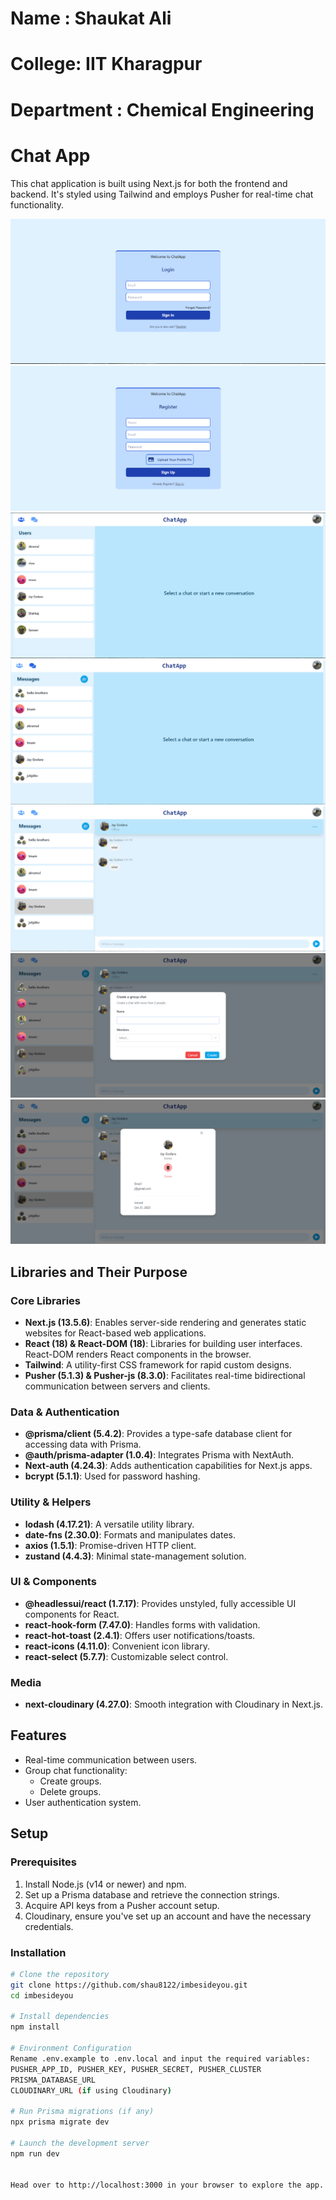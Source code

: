 
# Name : Shaukat Ali
# College: IIT Kharagpur
# Department : Chemical Engineering

# Chat App

This chat application is built using Next.js for both the frontend and backend. It's styled using Tailwind and employs Pusher for real-time chat functionality.

![Chat App Screenshot](./1%20(2).png)
![Chat App Screenshot](./2%20(2).png)
![Chat App Screenshot](./3%20(2).png)
![Chat App Screenshot](./4%20(2).png)
![Chat App Screenshot](./5.png)
![Chat App Screenshot](./6.png)
![Chat App Screenshot](./7.png)

## Libraries and Their Purpose

### Core Libraries
- **Next.js (13.5.6)**: Enables server-side rendering and generates static websites for React-based web applications.
- **React (18) & React-DOM (18)**: Libraries for building user interfaces. React-DOM renders React components in the browser.
- **Tailwind**: A utility-first CSS framework for rapid custom designs.
- **Pusher (5.1.3) & Pusher-js (8.3.0)**: Facilitates real-time bidirectional communication between servers and clients.

### Data & Authentication
- **@prisma/client (5.4.2)**: Provides a type-safe database client for accessing data with Prisma.
- **@auth/prisma-adapter (1.0.4)**: Integrates Prisma with NextAuth.
- **Next-auth (4.24.3)**: Adds authentication capabilities for Next.js apps.
- **bcrypt (5.1.1)**: Used for password hashing.

### Utility & Helpers
- **lodash (4.17.21)**: A versatile utility library.
- **date-fns (2.30.0)**: Formats and manipulates dates.
- **axios (1.5.1)**: Promise-driven HTTP client.
- **zustand (4.4.3)**: Minimal state-management solution.

### UI & Components
- **@headlessui/react (1.7.17)**: Provides unstyled, fully accessible UI components for React.
- **react-hook-form (7.47.0)**: Handles forms with validation.
- **react-hot-toast (2.4.1)**: Offers user notifications/toasts.
- **react-icons (4.11.0)**: Convenient icon library.
- **react-select (5.7.7)**: Customizable select control.

### Media
- **next-cloudinary (4.27.0)**: Smooth integration with Cloudinary in Next.js.

## Features
- Real-time communication between users.
- Group chat functionality:
  - Create groups.
  - Delete groups.
- User authentication system.

## Setup

### Prerequisites
1. Install Node.js (v14 or newer) and npm.
2. Set up a Prisma database and retrieve the connection strings.
3. Acquire API keys from a Pusher account setup.
4.  Cloudinary, ensure you've set up an account and have the necessary credentials.

### Installation
```bash
# Clone the repository
git clone https://github.com/shau8122/imbesideyou.git
cd imbesideyou

# Install dependencies
npm install

# Environment Configuration
Rename .env.example to .env.local and input the required variables:
PUSHER_APP_ID, PUSHER_KEY, PUSHER_SECRET, PUSHER_CLUSTER
PRISMA_DATABASE_URL
CLOUDINARY_URL (if using Cloudinary)

# Run Prisma migrations (if any)
npx prisma migrate dev

# Launch the development server
npm run dev


Head over to http://localhost:3000 in your browser to explore the app.

